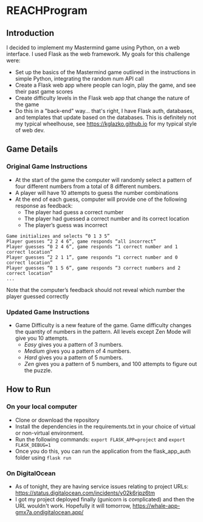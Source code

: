 # REACHProgram
## Introduction
I decided to implement my Mastermind game using Python, on a web interface. I used Flask as the web framework. My goals for this challenge were:
* Set up the basics of the Mastermind game outlined in the instructions in simple Python, integrating the random num API call
* Create a Flask web app where people can login, play the game, and see their past game scores
* Create difficulty levels in the Flask web app that change the nature of the game
* Do this in a "back-end" way... that's right, I have Flask auth, databases, and templates that update based on the databases. This is definitely not my typical wheelhouse, see https://kglazko.github.io for my typical style of web dev.

## Game Details
### Original Game Instructions
* At the start of the game the computer will randomly select a pattern of four different
numbers from a total of 8 different numbers.
* A player will have 10 attempts to guess the number combinations
* At the end of each guess, computer will provide one of the following response as
feedback:
  * The player had guess a correct number
  * The player had guessed a correct number and its correct location
  * The player’s guess was incorrect

```Example Run:
Game initializes and selects “0 1 3 5”
Player guesses “2 2 4 6”, game responds “all incorrect”
Player guesses “0 2 4 6”, game responds “1 correct number and 1 correct location”
Player guesses “2 2 1 1”, game responds “1 correct number and 0 correct location”
Player guesses “0 1 5 6”, game responds “3 correct numbers and 2 correct location”
...
```
Note that the computer’s feedback should not reveal which number the player guessed
correctly

### Updated Game Instructions
* Game Difficulty is a new feature of the game. Game difficulty changes the quantity of numbers in the pattern. All levels except Zen Mode will give you 10 attempts.
  * _Easy_ gives you a pattern of 3 numbers.
  * _Medium_ gives you a pattern of 4 numbers.
  * _Hard_ gives you a pattern of 5 numbers.
  * _Zen_ gives you a pattern of 5 numbers, and 100 attempts to figure out the puzzle.
 
 ## How to Run
 ### On your local computer
 * Clone or download the repository
 * Install the dependencies in the requirements.txt in your choice of virtual or non-virtual environment.
 * Run the following commands: `export FLASK_APP=project` and `export FLASK_DEBUG=1`
 * Once you do this, you can run the application from the flask_app_auth folder using `flask run`
 
 ### On DigitalOcean
 * As of tonight, they are having service issues relating to project URLs: https://status.digitalocean.com/incidents/y02k6rjpz6tm
 * I got my project deployed finally (gunicorn is complicated) and then the URL wouldn't work. Hopefully it will tomorrow, https://whale-app-gmx7a.ondigitalocean.app/


